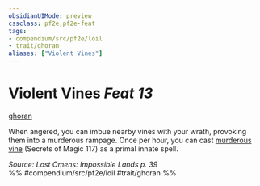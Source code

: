 ```yaml
---
obsidianUIMode: preview
cssclass: pf2e,pf2e-feat
tags:
- compendium/src/pf2e/loil
- trait/ghoran
aliases: ["Violent Vines"]
---
```

# Violent Vines  *Feat 13*  
[ghoran](ghoran-loil.md "Ghoran Ancestry & Heritage Trait")  


When angered, you can imbue nearby vines with your wrath, provoking them into a murderous rampage. Once per hour, you can cast [murderous vine](murderous-vine-som.md) (Secrets of Magic 117) as a primal innate spell.

*Source: Lost Omens: Impossible Lands p. 39*  
%% #compendium/src/pf2e/loil #trait/ghoran %%